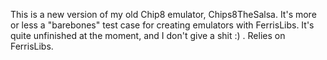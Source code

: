 This is a new version of my old Chip8 emulator, Chips8TheSalsa. It's more or less a "barebones" test case for creating emulators with FerrisLibs. It's quite unfinished at the moment, and I don't give a shit :) . Relies on FerrisLibs.